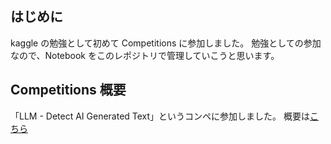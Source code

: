 ## はじめに

kaggle の勉強として初めて Competitions に参加しました。
勉強としての参加なので、Notebook をこのレポジトリで管理していこうと思います。

## Competitions 概要

「LLM - Detect AI Generated Text」というコンペに参加しました。
概要は[こちら](https://www.kaggle.com/competitions/llm-detect-ai-generated-text/overview)
